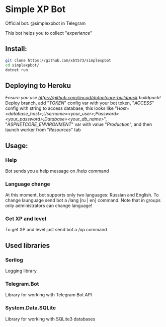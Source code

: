 # Simple XP Bot

Official bot: @simplexpbot in Telegram

This bot helps you to collect "*experience*"

## Install:

```bash
git clone https://github.com/xbt573/simplexpbot
cd simplexpbot/
dotnet run
```

## Deploying to Heroku
*Ensure you use https://github.com/jincod/dotnetcore-buildpack buildpack!*
Deploy branch, add "*TOKEN*" config var with your bot token, "*ACCESS*" config with string to access database, this looks like "*Host=<database_host>;Username=<your_user>;Password=<your_password>;Database=<your_db_name>*", "*ASPNETCORE_ENVIRONMENT*" var with value "*Production*", and then launch worker from "*Resources*" tab

## Usage:

### Help
Bot sends you a help message on /help command

### Language change
At this moment, bot supports only two languages: Russian and English. To change launguage send bot a /lang \[ru | en] command. Note that in groups only administrators can change language!

### Get XP and level
To get XP and level just send bot a /xp command

## Used libraries

### Serilog
Logging library

### Telegram.Bot
Library for working with Telegram Bot API

### System.Data.SQLite
Library for working with SQLite3 databases
